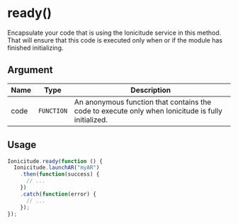 # ready()

Encapsulate your code that is using the Ionicitude service in this method. That will ensure that this code is executed only when or if the module has finished initializing.

## Argument

Name|Type|Description
----|----|-----------
code|`FUNCTION`|An anonymous function that contains the code to execute only when Ionicitude is fully initialized.

## Usage

```javascript
Ionicitude.ready(function () {
  Ionicitude.launchAR("myAR")
    .then(function(success) {
      // ...
    })
    .catch(function(error) {
      // ...
    });
});
```